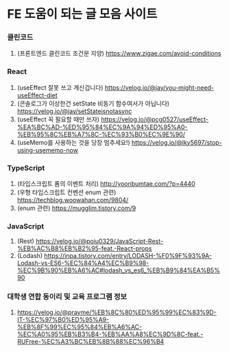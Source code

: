# FE 도움이 되는 글 모음 사이트

### 클린코드

1. (프론트엔드 클린코드 조건문 지양) https://www.zigae.com/avoid-conditions

### React

1. (useEffect 잘못 쓰고 계신겁니다) https://velog.io/@jay/you-might-need-useEffect-diet
2. (콘솔로그가 이상한건 setState 비동기 함수여서가 아닙니다) https://velog.io/@jay/setStateisnotasync
3. (useEffect 꼭 필요할 때만 쓰자) https://velog.io/@pcg0527/useEffect-%EA%BC%AD-%ED%95%84%EC%9A%94%ED%95%A0-%EB%95%8C%EB%A7%8C-%EC%93%B0%EC%9E%90/
4. (useMemo를 사용하는 것을 당장 멈추세요!) https://velog.io/@lky5697/stop-using-usememo-now

### TypeScript

1. (타입스크립트 폼의 이벤트 처리) http://yoonbumtae.com/?p=4440
2. (우형 타입스크립트 컨벤션 enum 관련) https://techblog.woowahan.com/9804/
3. (enum 관련) https://mugglim.tistory.com/9

### JavaScript

1. (Rest) https://velog.io/@poiu0329/JavaScript-Rest-%EB%AC%B8%EB%B2%95-feat.-React-props
2. (Lodash) https://inpa.tistory.com/entry/LODASH-%F0%9F%93%9A-Lodash-vs-ES6-%EC%84%A4%EC%B9%98-%EC%9B%90%EB%A6%AC#lodash_vs_es6_%EB%B9%84%EA%B5%90

### 대학생 연합 동이리 및 교육 프로그램 정보
1. https://velog.io/@prayme/%EB%8C%80%ED%95%99%EC%83%9D-IT-%EC%97%B0%ED%95%A9-%EB%8F%99%EC%95%84%EB%A6%AC-%EC%A0%95%EB%B3%B4-%EB%AA%A8%EC%9D%8C-feat.-RUFree-%EC%A3%BC%EB%8B%88%EC%96%B4
